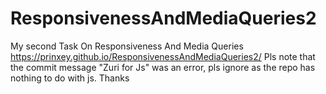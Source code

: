 # ResponsivenessAndMediaQueries2
My second Task On Responsiveness And Media Queries
 https://prinxey.github.io/ResponsivenessAndMediaQueries2/
Pls note that the commit message "Zuri for Js" was an error, pls ignore as the repo has nothing to do with js. Thanks
